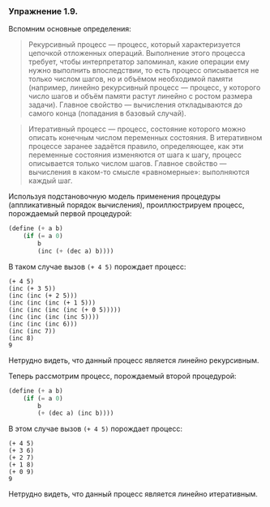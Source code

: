### Упражнение 1.9.
Вспомним основные определения:
> Рекурсивный процесс &mdash; процесс, который характеризуется цепочкой отложенных операций. Выполнение этого процесса требует, чтобы интерпретатор запоминал, какие операции ему нужно выполнить впоследствии, то есть процесс описывается не только числом шагов, но и объёмом необходимой памяти (например, линейно рекурсивный процесс &mdash; процесс, у которого число шагов и объём памяти растут линейно с ростом размера задачи). 
> Главное свойство &mdash; вычисления откладываются до самого конца (попадания в базовый случай).

> Итеративный процесс — процесс, состояние которого можно описать конечным числом переменных состояния. В итеративном процессе заранее задаётся правило, определяющее, как эти переменные состояния изменяются от шага к шагу, процесс описывается только числом шагов. Главное свойство &mdash; вычисления в каком-то смысле «равномерные»: выполняются каждый шаг.

Используя подстановочную модель применения процедуры (аппликативный порядок вычисления), проиллюстрируем процесс, порождаемый первой процедурой:
```scheme
(define (+ a b)
    (if (= a 0)
        b   
        (inc (+ (dec a) b))))
```
В таком случае вызов $\texttt{(+ 4 5)}$ порождает процесс:
```
(+ 4 5)
(inc (+ 3 5))
(inc (inc (+ 2 5)))
(inc (inc (inc (+ 1 5)))
(inc (inc (inc (inc (+ 0 5)))))
(inc (inc (inc (inc 5))))
(inc (inc (inc 6)))
(inc (inc 7))
(inc 8)
9
```
Нетрудно видеть, что данный процесс является линейно рекурсивным.

Теперь рассмотрим процесс, порождаемый второй процедурой:
```scheme
(define (+ a b)
    (if (= a 0)
        b   
        (+ (dec a) (inc b))))
```
В этом случае вызов $\texttt{(+ 4 5)}$ порождает процесс:
```
(+ 4 5)
(+ 3 6)
(+ 2 7)
(+ 1 8)
(+ 0 9)
9
```
Нетрудно видеть, что данный процесс является линейно итеративным.